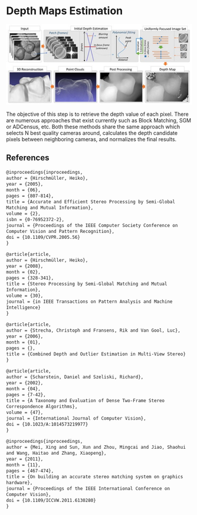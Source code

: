 # Depth Maps Estimation

![](.gitbook/assets/applsci-10-08522-g001-550.jpg)

The objective of this step is to retrieve the depth value of each pixel. There are numerous approaches that exist currently such as Block Matching, SGM or ADCensus, etc. Both these methods share the same approach which selects N best quality cameras around, calculates the depth candidate pixels between neighboring cameras, and normalizes the final results.

## References

```text
@inproceedings{inproceedings,
author = {Hirschmüller, Heiko},
year = {2005},
month = {06},
pages = {807-814},
title = {Accurate and Efficient Stereo Processing by Semi-Global Matching and Mutual Information},
volume = {2},
isbn = {0-76952372-2},
journal = {Proceedings of the IEEE Computer Society Conference on Computer Vision and Pattern Recognition},
doi = {10.1109/CVPR.2005.56}
}
```

```text
@article{article,
author = {Hirschmüller, Heiko},
year = {2008},
month = {02},
pages = {328-341},
title = {Stereo Processing by Semi-Global Matching and Mutual Information},
volume = {30},
journal = {in IEEE Transactions on Pattern Analysis and Machine Intelligence}
}
```

```text
@article{article,
author = {Strecha, Christoph and Fransens, Rik and Van Gool, Luc},
year = {2006},
month = {01},
pages = {},
title = {Combined Depth and Outlier Estimation in Multi-View Stereo}
}
```

```text
@article{article,
author = {Scharstein, Daniel and Szeliski, Richard},
year = {2002},
month = {04},
pages = {7-42},
title = {A Taxonomy and Evaluation of Dense Two-Frame Stereo Correspondence Algorithms},
volume = {47},
journal = {International Journal of Computer Vision},
doi = {10.1023/A:1014573219977}
}
```

```text
@inproceedings{inproceedings,
author = {Mei, Xing and Sun, Xun and Zhou, Mingcai and Jiao, Shaohui and Wang, Haitao and Zhang, Xiaopeng},
year = {2011},
month = {11},
pages = {467-474},
title = {On building an accurate stereo matching system on graphics hardware},
journal = {Proceedings of the IEEE International Conference on Computer Vision},
doi = {10.1109/ICCVW.2011.6130280}
}
```

